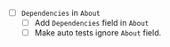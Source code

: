- [ ] `Dependencies` in `About`
    - [ ] Add `Dependencies` field in `About`
    - [ ] Make auto tests ignore `About` field.